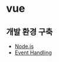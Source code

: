 # vue

개발 환경 구축
----
* [Node.js](https://nodejs.org/)
* [Event Handling](https://vuejs.org/guide/essentials/event-handling.html])
